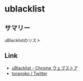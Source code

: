 # ublacklist
## サマリー
uBlacklistのリスト
## Link
- [uBlacklist \- Chrome ウェブストア](https://chrome.google.com/webstore/detail/ublacklist/pncfbmialoiaghdehhbnbhkkgmjanfhe?hl=ja)
- [toranoko / Twitter](https://twitter.com/toranoko0518_pg/status/1371391426785812482)